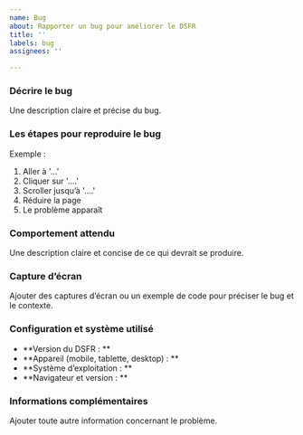 ```yaml
---
name: Bug
about: Rapporter un bug pour améliorer le DSFR
title: ''
labels: bug
assignees: ''

---
```


### Décrire le bug
Une description claire et précise du bug.

### Les étapes pour reproduire le bug
Exemple :
1. Aller à  '...'
2. Cliquer sur  '....'
3. Scroller jusqu’à '....'
4. Réduire la page
5. Le problème apparaît

### Comportement attendu
Une description claire et concise de ce qui devrait se produire.

### Capture d’écran
Ajouter des captures d’écran ou un exemple de code pour préciser le bug et le contexte.

### Configuration et système utilisé
- **Version du DSFR : **
- **Appareil (mobile, tablette, desktop) : **
- **Système d’exploitation : **
- **Navigateur et version : **

### Informations complémentaires
Ajouter toute autre information concernant le problème.
